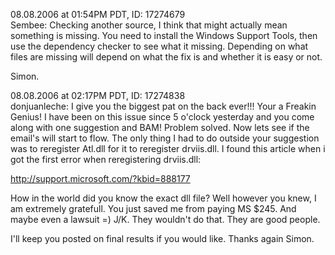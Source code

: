 <!-- TITLE: Error 0xC007007E Installing Exchange Information Store -->

08.08.2006 at 01:54PM PDT, ID: 17274679    
Sembee:
Checking another source, I think that might actually mean something is missing. You need to install the Windows Support Tools, then use the dependency checker to see what it missing. Depending on what files are missing will depend on what the fix is and whether it is easy or not. 

Simon. 
       
   08.08.2006 at 02:17PM PDT, ID: 17274838    
donjuanleche:
I give you the biggest pat on the back ever!!! Your a Freakin Genius! I have been on this issue since 5 o'clock yesterday and you come along with one suggestion and BAM! Problem solved. Now lets see if the email's will start to flow. The only thing I had to do outside your suggestion was to reregister Atl.dll for it to reregister drviis.dll. I found this article when i got the first error when reregistering drviis.dll:

http://support.microsoft.com/?kbid=888177 

How in the world did you know the exact dll file? Well however you knew, I am extremely gratefull. You just saved me from paying MS $245. And maybe even a lawsuit =) J/K. They wouldn't do that. They are good people.

I'll keep you posted on final results if you would like. Thanks again Simon.
